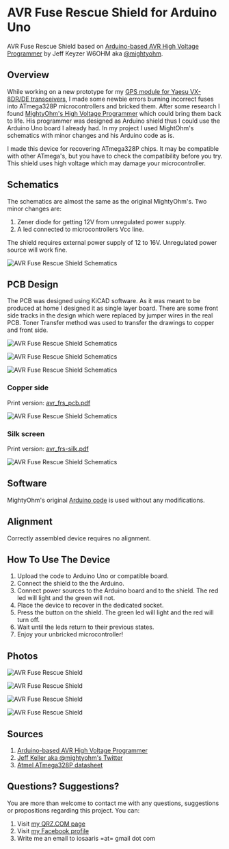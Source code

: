# AVR Fuse Rescue Shield for Arduino Uno
AVR Fuse Rescue Shield based on [Arduino-based AVR High Voltage Programmer](http://mightyohm.com/blog/2008/09/arduino-based-avr-high-voltage-programmer/) by Jeff Keyzer W6OHM aka [@mightyohm](https://twitter.com/mightyohm).

## Overview
While working on a new prototype for my [GPS module for Yaesu VX-8DR/DE transceivers](https://github.com/4x5dm/vx8_gps), I made some newbie errors burning incorrect fuses into ATmega328P microcontrollers and bricked them. After some research I found [MightyOhm's High Voltage Programmer](http://mightyohm.com/blog/2008/09/arduino-based-avr-high-voltage-programmer/) which could bring them back to life. His programmer was designed as Arduino shield thus I could use the Arduino Uno board I already had. In my project I used MightOhm's schematics with minor changes and his Arduino code as is.

I made this device for recovering ATmega328P chips. It may be compatible with other ATmega's, but you have to check the compatibility before you try. This shield uses high voltage which may damage your microcontroller.

## Schematics
The schematics are almost the same as the original MightyOhm's. Two minor changes are:

1. Zener diode for getting 12V from unregulated power supply.
2. A led connected to microcontrollers Vcc line.

The shield requires external power supply of 12 to 16V. Unregulated power source will work fine.

![AVR Fuse Rescue Shield Schematics](https://raw.githubusercontent.com/4x5dm/avr_frs_shield/master/images/schematic.png)

## PCB Design
The PCB was designed using KiCAD software. As it was meant to be produced at home I designed it as single layer board. There are some front side tracks in the design which were replaced by jumper wires in the real PCB. Toner Transfer method was used to transfer the drawings to copper and front side.

![AVR Fuse Rescue Shield Schematics](https://raw.githubusercontent.com/4x5dm/avr_frs_shield/master/images/pcb_color.png)

![AVR Fuse Rescue Shield Schematics](https://raw.githubusercontent.com/4x5dm/avr_frs_shield/master/images/3d_pcb_0.png)

![AVR Fuse Rescue Shield Schematics](https://raw.githubusercontent.com/4x5dm/avr_frs_shield/master/images/3d_pcb_1.png)

### Copper side
Print version: [avr_frs_pcb.pdf](https://github.com/4x5dm/avr_frs_shield/blob/master/printable/avr_frs_pcb.pdf)

![AVR Fuse Rescue Shield Schematics](https://raw.githubusercontent.com/4x5dm/avr_frs_shield/master/images/pcb_bw.png)

### Silk screen
Print version: [avr_frs-silk.pdf](https://github.com/4x5dm/avr_frs_shield/blob/master/printable/avr_frs-silk.pdf)

![AVR Fuse Rescue Shield Schematics](https://raw.githubusercontent.com/4x5dm/avr_frs_shield/master/images/pcb_silk.png)

## Software
MightyOhm's original [Arduino code](https://github.com/4x5dm/avr_frs_shield/tree/master/avr_frs_arduino) is used without any modifications.

## Alignment
Correctly assembled device requires no alignment.

## How To Use The Device

1. Upload the code to Arduino Uno or compatible board.
2. Connect the shield to the the Arduino.
3. Connect power sources to the Arduino board and to the shield. The red led will light and the green will not.
4. Place the device to recover in the dedicated socket.
5. Press the button on the shield. The green led will light and the red will turn off.
6. Wait until the leds return to their previous states.
7. Enjoy your unbricked microcontroller!

## Photos

![AVR Fuse Rescue Shield](https://raw.githubusercontent.com/4x5dm/avr_frs_shield/master/images/avr_frs_pcb.jpg)

![AVR Fuse Rescue Shield](https://raw.githubusercontent.com/4x5dm/avr_frs_shield/master/images/avr_frs_silk.jpg)

![AVR Fuse Rescue Shield](https://raw.githubusercontent.com/4x5dm/avr_frs_shield/master/images/avr_frs_top.jpg)

![AVR Fuse Rescue Shield](https://raw.githubusercontent.com/4x5dm/avr_frs_shield/master/images/avr_frs_shield.jpg)

## Sources
1. [Arduino-based AVR High Voltage Programmer](http://mightyohm.com/blog/2008/09/arduino-based-avr-high-voltage-programmer/)
2. [Jeff Keller aka @mightyohm's Twitter](https://twitter.com/mightyohm)
3. [Atmel ATmega328P datasheet](http://www.atmel.com/images/atmel-8271-8-bit-avr-microcontroller-atmega48a-48pa-88a-88pa-168a-168pa-328-328p_datasheet_complete.pdf)

## Questions? Suggestions?
You are more than welcome to contact me with any questions, suggestions or propositions regarding this project. You can:

1. Visit [my QRZ.COM page](https://www.qrz.com/db/4X5DM)
2. Visit [my Facebook profile](https://www.facebook.com/Dima.Meln)
3. Write me an email to iosaaris =at= gmail dot com
